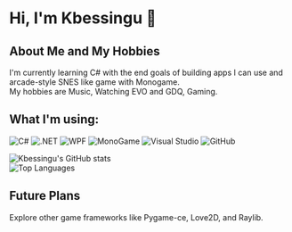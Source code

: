 # Hi, I'm Kbessingu 👋

## About Me and My Hobbies
I'm currently learning C# with the end goals of building apps I can use and
arcade-style SNES like game with Monogame.</br>
My hobbies are Music, Watching EVO and GDQ, Gaming.



## **What I'm using:**  
![C#](https://img.shields.io/badge/C%23-blue?logo=csharp)
![.NET](https://img.shields.io/badge/.NET-purple?logo=.net)
![WPF](https://img.shields.io/badge/WPF-blue?logo=windows)
![MonoGame](https://img.shields.io/badge/MonoGame-black?logo=monogame)
![Visual Studio](https://img.shields.io/badge/Visual%20Studio-purple?logo=visualstudio)
![GitHub](https://img.shields.io/badge/GitHub-black?logo=github)

![Kbessingu's GitHub stats](https://github-readme-stats.vercel.app/api?username=Kbessingu&show_icons=true&theme=dark)</br>
![Top Languages](https://github-readme-stats.vercel.app/api/top-langs/?username=Kbessingu&layout=compact&theme=dark)
## Future Plans
Explore other game frameworks like Pygame-ce, Love2D, and Raylib.

<!--
---
**What I'm using:**</br>
![C#](https://img.shields.io/badge/C%23-blue?logo=csharp)
![.NET](https://img.shields.io/badge/.NET-purple?logo=.net)
![WPF](https://img.shields.io/badge/WPF-blue?logo=windows)
![Monogame](https://img.shields.io/badge/MonoGame-black?logo=monogame)
![Visual Studio](https://img.shields.io/badge/Visual%20Studio-purple?logo=visualstudio)
![Git](https://img.shields.io/badge/GitHub-black?logo=github)
---
## Future Plans
Explore other game frameworks like Pygame-ce, Love2D, and Raylib.


**Kbessingu/Kbessingu** is a ✨ _special_ ✨ repository because its `README.md` (this file) appears on your GitHub profile.

Learning C# with end goals: build desktop apps i can use and create arcade-style SNES like game with Monogame.
![C++](https://img.shields.io/badge/c++-%2300599C.svg?style=for-the-badge&logo=c%2B%2B&logoColor=white)
![Pygame](https://img.shields.io/badge/Pygame--CE-3670A0?style=for-the-badge&logo=python&logoColor=ffdd54)
![Krita](https://img.shields.io/badge/Krita-203759?style=for-the-badge&logo=krita&logoColor=EEF37B)
![Aseprite](https://img.shields.io/badge/Aseprite-FFFFFF?style=for-the-badge&logo=Aseprite&logoColor=#7D929E)
![Visual Studio Code](https://img.shields.io/badge/Visual%20Studio%20Code-0078d7.svg?style=for-the-badge&logo=visual-studio-code&logoColor=white)
![s](https://github-readme-stats.vercel.app/api?username=Kbessingu&show_icons=true&theme=dark)
Here are some ideas to get you started:

- 🔭 I’m currently working on ...
- 🌱 I’m currently learning ...
- 👯 I’m looking to collaborate on ...
- 🤔 I’m looking for help with ...
- 💬 Ask me about ...
- 📫 How to reach me: ...
- 😄 Pronouns: ...
- ⚡ Fun fact: ...

-->
